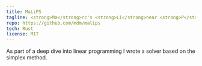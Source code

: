 ```yaml
---
title: MaLiPS
tagline: <strong>Ma</strong>rc's <strong>Li</strong>near <strong>P</strong>rogramming <strong>S</strong>olver
repo: https://github.com/mdm/malips
tech: Rust
license: MIT
---
```

As part of a deep dive into linear programming I wrote a solver based on the simplex method.

